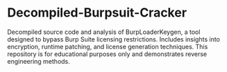 # Decompiled-Burpsuit-Cracker
Decompiled source code and analysis of BurpLoaderKeygen, a tool designed to bypass Burp Suite licensing restrictions. Includes insights into encryption, runtime patching, and license generation techniques. This repository is for educational purposes only and demonstrates reverse engineering methods.
